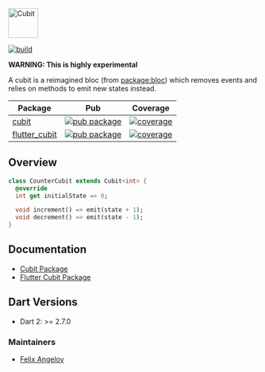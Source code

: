 <img src="https://raw.githubusercontent.com/felangel/cubit/master/assets/cubit_full.png" height="60" alt="Cubit" />

[![build](https://github.com/felangel/cubit/workflows/build/badge.svg)](https://github.com/felangel/cubit/actions)

**WARNING: This is highly experimental**

A cubit is a reimagined bloc (from [package:bloc](https://pub.dev/packages/bloc)) which removes events and relies on methods to emit new states instead.

| Package                                                                               | Pub                                                                                                      | Coverage                                                                                                                                          |
| ------------------------------------------------------------------------------------- | -------------------------------------------------------------------------------------------------------- | ------------------------------------------------------------------------------------------------------------------------------------------------- |
| [cubit](https://github.com/felangel/cubit/tree/master/packages/cubit)                 | [![pub package](https://img.shields.io/pub/v/cubit.svg)](https://pub.dev/packages/cubit)                 | [![coverage](https://github.com/felangel/cubit/blob/master/packages/cubit/coverage_badge.svg)](https://github.com/felangel/cubit/actions)         |
| [flutter_cubit](https://github.com/felangel/cubit/tree/master/packages/flutter_cubit) | [![pub package](https://img.shields.io/pub/v/flutter_cubit.svg)](https://pub.dev/packages/flutter_cubit) | [![coverage](https://github.com/felangel/cubit/blob/master/packages/flutter_cubit/coverage_badge.svg)](https://github.com/felangel/cubit/actions) |

## Overview

```dart
class CounterCubit extends Cubit<int> {
  @override
  int get initialState => 0;

  void increment() => emit(state + 1);
  void decrement() => emit(state - 1);
}
```

## Documentation

- [Cubit Package](https://github.com/felangel/cubit/tree/master/packages/cubit/README.md)
- [Flutter Cubit Package](https://github.com/felangel/cubit/tree/master/packages/flutter_cubit/README.md)

## Dart Versions

- Dart 2: >= 2.7.0

### Maintainers

- [Felix Angelov](https://github.com/felangel)
